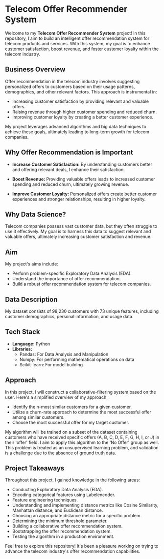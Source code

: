 # Telecom Offer Recommender System

Welcome to my **Telecom Offer Recommender System** project! In this repository, I aim to build an intelligent offer recommendation system for telecom products and services. With this system, my goal is to enhance customer satisfaction, boost revenue, and foster customer loyalty within the telecom industry.

## Business Overview

Offer recommendation in the telecom industry involves suggesting personalized offers to customers based on their usage patterns, demographics, and other relevant factors. This approach is instrumental in:

- Increasing customer satisfaction by providing relevant and valuable offers.
- Raising revenue through higher customer spending and reduced churn.
- Improving customer loyalty by creating a better customer experience.

My project leverages advanced algorithms and big data techniques to achieve these goals, ultimately leading to long-term growth for telecom companies.

## Why Offer Recommendation is Important

- **Increase Customer Satisfaction:** By understanding customers better and offering relevant deals, I enhance their satisfaction.

- **Boost Revenue:** Providing valuable offers leads to increased customer spending and reduced churn, ultimately growing revenue.

- **Improve Customer Loyalty:** Personalized offers create better customer experiences and stronger relationships, resulting in higher loyalty.

## Why Data Science?

Telecom companies possess vast customer data, but they often struggle to use it effectively. My goal is to harness this data to suggest relevant and valuable offers, ultimately increasing customer satisfaction and revenue.

## Aim

My project's aims include:

- Perform problem-specific Exploratory Data Analysis (EDA).
- Understand the importance of offer recommendation.
- Build a robust offer recommendation system for telecom companies.

## Data Description

My dataset consists of 98,230 customers with 73 unique features, including customer demographics, personal information, and usage data.

## Tech Stack

- **Language:** Python
- **Libraries:**
  - Pandas: For Data Analysis and Manipulation
  - Numpy: For performing mathematical operations on data
  - Scikit-learn: For model building

## Approach

In this project, I will construct a collaborative-filtering system based on the user. Here's a simplified overview of my approach:

- Identify the n-most similar customers for a given customer.
- Utilize a churn-rate approach to determine the most successful offer among similar customers.
- Choose the most successful offer for my target customer.

My algorithm will be trained on a subset of the dataset containing customers who have received specific offers (A, B, C, D, E, F, G, H, I, or J) in their 'offer' field. I aim to apply this algorithm to the 'No Offer' group as well. This problem is treated as an unsupervised learning problem, and validation is a challenge due to the absence of ground truth data.

## Project Takeaways

Throughout this project, I gained knowledge in the following areas:

- Conducting Exploratory Data Analysis (EDA).
- Encoding categorical features using Labelencoder.
- Feature engineering techniques.
- Understanding and implementing distance metrics like Cosine Similarity, Manhattan distance, and Euclidean distance.
- Choosing an appropriate distance metric for a specific problem.
- Determining the minimum threshold parameter.
- Building a collaborative offer recommendation system.
- Bootstrapping the offer recommendation system.
- Testing the algorithm in a production environment.

Feel free to explore this repository! It's been a pleasure working on trying to advance the telecom industry's offer recommendation capabilities.
